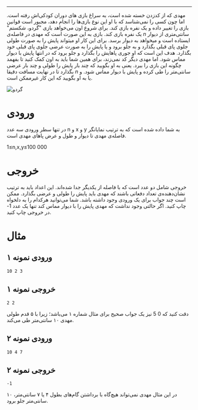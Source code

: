 
----------
مهدی که از کدزدن خسته شده است، به سراغ بازی های دوران کودکی‌اش رفته است. اما چون کسی را نمی‌شناسد که با او این نوع بازی‌ها را انجام دهد، مجبور است قوانین بازی را تغییر داده و یک نفره بازی کند. برای شروع اون می‌خواهد بازی &quot;گردو، شکستم&quot; یک نفره بازی کند. بازی به این صورت است که مهدی در فاصله‌ی $n$ سانتی‌متری از دیوار ایستاده است و میخواهد به دیوار برسد. برای این کار او میتواند پایش را به صورت طولی جلوی پای قبلی بگذارد و به جلو برود و یا پایش را به صورت عرضی جلوی پای قبلی خود بگذارد. هدف این است که او جوری پاهایش را بگذارد و جلو برود که در انتها پایش با دیوار مماس شود. اما مهدی دیگر کد نمی‌زند، برای همین شما باید به اون کمک کنید تا بفهمد چگونه این بازی را ببرد. یعنی به او بگویید که چند بار پایش را طولی و چند بار عرضی بگذارد تا در نهایت مسافت دقیقا $n$ سانتی‌متر را طی کرده و پایش با دیوار مماس شود. و یا به او بگویید که این کار غیرممکن است.

![گردو](http://bayanbox.ir/view/3243031094508378062/nut.jpg)

# ورودی
در تنها سطر ورودی سه عدد n و x و y به شما داده شده است که به ترتیب نمایانگر فاصله‌ی مهدی تا دیوار و طول و عرض پاهای مهدی است.

1≤n,x,y≤100 000

# خروجی
خروجی شامل دو عدد است که با فاصله از یکدیگر جدا شده‌اند. این اعداد باید به ترتیب نشان‌دهنده‌ی تعداد دفعاتی باشند که مهدی باید پایش را طولی و عرضی بگذارد. ممکن است چند جواب برای یک ورودی وجود داشته باشد. شما می‌توانید هرکدام را به دلخواه چاپ کنید. اگر حالتی وجود نداشت که مهدی پایش را با دیوار مماس کند تنها یک عدد 1- در خروجی چاپ کنید.
# مثال

## ورودی نمونه ۱

```
10 2 3
```
## خروجی نمونه ۱
```
2 2
```
دقت کنید که 0 5 نیز یک جواب صحیح برای مثال شماره ۱ می‌باشد؛ زیرا با ۵ قدم طولی مهدی ۱۰ سانتی‌متر طی می‌کند.

## ورودی نمونه ۲

```
10 4 7
```
## خروجی نمونه ۲
```
-1
```
در این مثال مهدی نمی‌تواند هیچ‌گاه با برداشتن گام‌های بطول ۴ یا ۷ سانتی‌متر، ۱۰ سانتی‌متر جلو برود.
